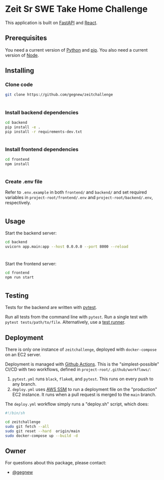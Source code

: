 # Zeit Sr SWE Take Home Challenge

This application is built on [FastAPI](https://fastapi.tiangolo.com/) and
[React](https://reactjs.org/).

## Prerequisites

You need a current version of [Python](https://www.python.org/downloads/) and
[pip](https://pypi.org/project/pip/). You also need a current version of
[Node](https://nodejs.org/en/).


## Installing

### Clone code

```bash
git clone https://github.com/gegnew/zeitchallenge
```

#

### Install backend dependencies

```bash
cd backend
pip install -e .
pip install -r requirements-dev.txt
```

#

### Install frontend dependencies

```bash
cd frontend
npm install
```

#

### Create .env file

Refer to `.env.example` in both `frontend/` and `backend/` and set required
variables in `project-root/frontend/.env` and `project-root/backend/.env`,
respectively.

#

## Usage

Start the backend server:

```bash
cd backend
uvicorn app.main:app --host 0.0.0.0 --port 8000 --reload
```

#

Start the frontend server:

```bash
cd frontend
npm run start
```

#

## Testing

Tests for the backend are written with
[pytest](https://docs.pytest.org/en/6.2.x/).

Run all tests from the command line with `pytest`. Run a single test with
`pytest tests/path/to/file`. Alternatively, use a [test
runner](https://github.com/vim-test/vim-test).

## Deployment

There is only one instance of `zeitchallenge`, deployed with `docker-compose`
on an EC2 server.

Deployment is managed with [Github
Actions](https://docs.github.com/en/actions). This is the "simplest-possible"
CI/CD with two workflows, defined in `project-root/.github/workflows/`:

1. `pytest.yml` runs `black`, `flake8`, and `pytest`. This runs on every push
   to any branch.
2. `deploy.yml` uses [AWS
   SSM](https://docs.aws.amazon.com/systems-manager/latest/userguide/what-is-systems-manager.html)
   to run a deployment file on the "production" EC2 instance. It runs when a pull request
   is merged to the `main` branch.

The `deploy.yml` workflow simply runs a "deploy.sh" script, which does:
```bash
#!/bin/sh

cd zeitchallenge
sudo git fetch --all
sudo git reset --hard  origin/main
sudo docker-compose up --build -d
```


## Owner

For questions about this package, please contact:

- [@gegnew](https://github.com/gegnew)
